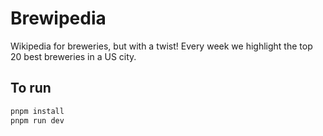 # Brewipedia

Wikipedia for breweries, but with a twist! Every week we highlight the top 20 best breweries
in a US city. 

## To run 
```bash
pnpm install
pnpm run dev

```
